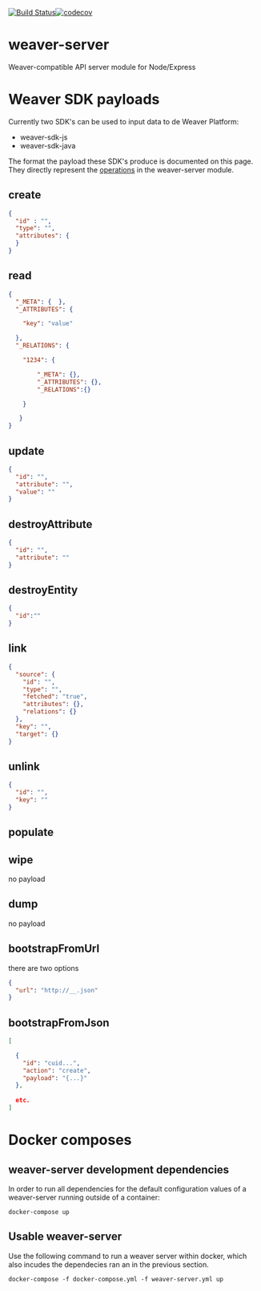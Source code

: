[![Build Status](https://secure.travis-ci.org/weaverplatform/weaver-server.png?branch=master)](http://travis-ci.org/weaverplatform/weaver-server)[![codecov](https://codecov.io/gh/weaverplatform/weaver-server/branch/master/graph/badge.svg)](https://codecov.io/gh/weaverplatform/weaver-server)
# weaver-server
Weaver-compatible API server module for Node/Express


# Weaver SDK payloads

Currently two SDK's can be used to input data to de Weaver Platform:

  * weaver-sdk-js
  * weaver-sdk-java
  
The format the payload these SDK's produce is documented on this page. They directly represent the [operations](https://github.com/weaverplatform/weaver-server/blob/master/src/operations.coffee) in the weaver-server module.

## create

```json
{
  "id" : "",
  "type": "",
  "attributes": {
  }
}
```

## read

```json
{
  "_META": {  },
  "_ATTRIBUTES": {

    "key": "value"

  },
  "_RELATIONS": {

    "1234": {

        "_META": {},
        "_ATTRIBUTES": {},
        "_RELATIONS":{}

    }

   }
}
```

## update

```json
{
  "id": "",
  "attribute": "",
  "value": ""
}
```

## destroyAttribute
```json
{
  "id": "",
  "attribute": ""
}
```

## destroyEntity
```json
{
  "id":""
}
```

## link
```json
{
  "source": {
    "id": "",
    "type": "",
    "fetched": "true",
    "attributes": {},
    "relations": {}
  },
  "key": "",
  "target": {}
}
```

## unlink
```json
{
  "id": "",
  "key": ""
}
```

## populate

## wipe

no payload

## dump

no payload

## bootstrapFromUrl

there are two options
```json
{
  "url": "http://__.json" 
}
```

## bootstrapFromJson

```json
[

  {
    "id": "cuid...",
    "action": "create",
    "payload": "{...}"
  },
  
  etc.
] 

```

# Docker composes

## weaver-server development dependencies
In order to run all dependencies for the default configuration values of
a weaver-server running outside of a container:
```
docker-compose up
```

## Usable weaver-server
Use the following command to run a weaver server within docker, which also
incudes the dependecies ran an in the previous section.
```
docker-compose -f docker-compose.yml -f weaver-server.yml up
```
